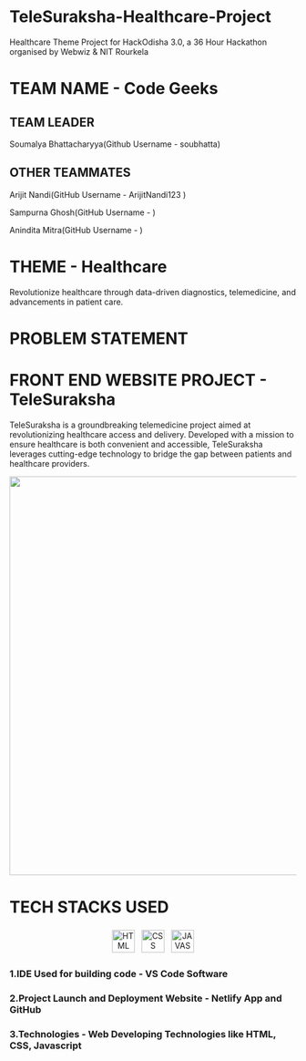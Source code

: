 # TeleSuraksha-Healthcare-Project
Healthcare Theme Project for HackOdisha 3.0, a 36 Hour Hackathon organised by Webwiz &amp; NIT Rourkela

# TEAM NAME - Code Geeks
## TEAM LEADER 
Soumalya Bhattacharyya(Github Username - soubhatta)

## OTHER TEAMMATES 
Arijit Nandi(GitHub Username - ArijitNandi123 )

Sampurna Ghosh(GitHub Username -  )

Anindita Mitra(GitHub Username -  )

# THEME - Healthcare
Revolutionize healthcare through data-driven diagnostics, telemedicine, and advancements in patient care.

# PROBLEM STATEMENT

# FRONT END WEBSITE PROJECT - TeleSuraksha
TeleSuraksha is a groundbreaking telemedicine project aimed at revolutionizing healthcare access and delivery. Developed with a mission to ensure healthcare is both convenient and accessible, TeleSuraksha leverages cutting-edge technology to bridge the gap between patients and healthcare providers.

<p align="center">
  <img width="800" height="700" src="https://github.com/soubhatta/TeleSuraksha-Healthcare-Project/assets/122465630/844f3a53-668d-41db-a968-762700ed2744">
</p>

# TECH STACKS USED
<p align="center">
<img src="https://github.com/soubhatta/Bharat-Codepedia-Ed_Tech-Project/assets/122465630/35a440d7-8645-49e8-8c5a-500473dfa0ff" alt="HTML" height="40" style="vertical-align:top; margin:4px">
<img src="https://github.com/soubhatta/Bharat-Codepedia-Ed_Tech-Project/assets/122465630/1953d687-2274-493d-b0f8-bfbbdaad6974" alt="CSS" height="40" style="vertical-align:top; margin:4px">
<img src="https://github.com/soubhatta/Bharat-Codepedia-Ed_Tech-Project/assets/122465630/4c3b118c-4a9e-42b7-9fad-6b007b33411f" alt="JAVASCRIPT" height="40" style="vertical-align:top; margin:4px">


### 1.IDE Used for building code - VS Code Software

### 2.Project Launch and Deployment Website - Netlify App and GitHub

### 3.Technologies - Web Developing Technologies like HTML, CSS, Javascript
